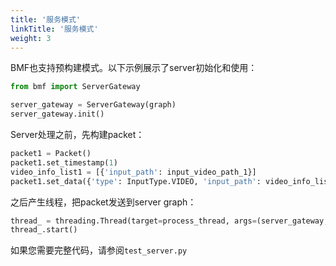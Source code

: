 ```yaml
---
title: '服务模式'
linkTitle: '服务模式'
weight: 3
---
```

BMF也支持预构建模式。以下示例展示了server初始化和使用：

```python
from bmf import ServerGateway

server_gateway = ServerGateway(graph)
server_gateway.init()
```

Server处理之前，先构建packet：

```python
packet1 = Packet()
packet1.set_timestamp(1)
video_info_list1 = [{'input_path': input_video_path_1}]
packet1.set_data({'type': InputType.VIDEO, 'input_path': video_info_list1})
```

之后产生线程，把packet发送到server graph：

```python
thread_ = threading.Thread(target=process_thread, args=(server_gateway, packet1))
thread_.start()
```


如果您需要完整代码，请参阅`test_server.py`